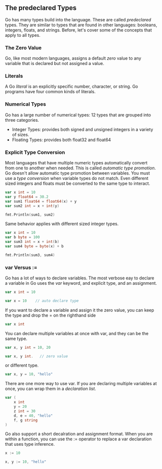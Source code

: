 ## The predeclared Types
Go has many types build into the language. These are called *predeclared* types. They are similar to types that are found in other languages: booleans, integers, floats, and strings. Before, let's cover some of the concepts that apply to all types.

### The Zero Value
Go, like most modern languages, assigns a default *zero* value to any variable that is declared but not assigned a value.

### Literals
A Go *literal* is an explicitly specific number, character, or string. Go programs have four common kinds of literals. 

### Numerical Types
Go has a large number of numerical types: 12 types that are grouped into three categories.
- Integer Types: provides both signed and unsigned integers in a variety of sizes.
- Floating Types: provides both float32 and float64 

### Explicit Type Conversion
Most languages that have multiple numeric types automatically convert from one to another when needed. This is called *automatic type promotion*. Go doesn't allow automatic type promotion between variables. You must use a *type conversion* when variable types do not match. Even different sized integers and floats must be converted to the same type to interact.

```Go
var x int = 10
var y float64 = 30.2
var sum1 float64 = float64(x) + y
var sum2 int = x + int(y)

fmt.Println(sum1, sum2)
```

Same behavior applies with different sized integer types.
```Go
var x int = 10
var b byte = 100
var sum3 int = x + int(b)
var sum4 byte = byte(x) + b

fmt.Println(sum3, sum4)
```

### var Versus :=
Go has a lot of ways to declare variables. The most verbose eay to declare a variable in Go uses the *var* keyword, and explicit type, and an assignment. 
```Go
var x int = 10

var x = 10    // auto declare type
```
If you want to declare a variable and assign it the zero value, you can keep the type and drop the = on the righthand side
```Go
var x int
```
You can declare multiple variables at once with var, and they can be the same type.
```Go
var x, y int = 10, 20

var x, y int.   // zero value
```
or different type.
```Go
var x, y = 10, "hello"
```

There are one more way to use var. If you are declaring multiple variables at once, you can wrap them in a *declaration list*.
```Go
var (
	x int
	y = 20
	z int = 30
	d, e = 40, "hello"
	f, g string
)
```

Go also support a short decalration and assignment format. When you are within a function, you can use the := operator to replace a var declaration that uses type inference.
```Go
x := 10

x, y := 10, "hello"
```


